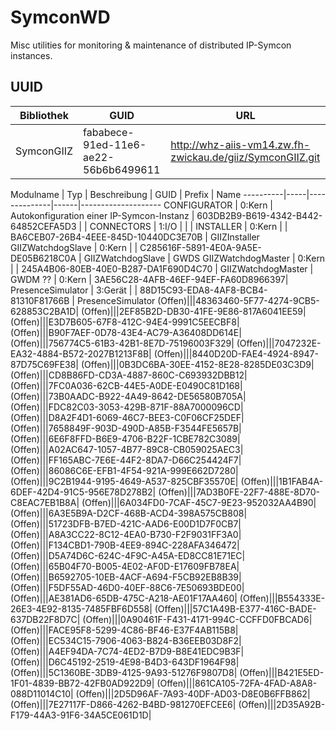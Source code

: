 # SymconWD

Misc utilities for monitoring & maintenance of distributed IP-Symcon instances.

## UUID

 Bibliothek | GUID                                 | URL
 -----------|--------------------------------------|-----
 SymconGIIZ | fababece-91ed-11e6-ae22-56b6b6499611 | http://whz-aiis-vm14.zw.fh-zwickau.de/giiz/SymconGIIZ.git
 
 Modulname | Typ | Beschreibung | GUID | Prefix | Name
 ----------|-----|--------------|------|--------------------
 CONFIGURATOR | 0:Kern  | Autokonfiguration einer IP-Symcon-Instanz | 603DB2B9-B619-4342-B442-64852CEFA5D3 | |
 CONNECTORS   | 1:I/O   | | |
 INSTALLER    | 0:Kern  | | BA6CEB07-26B4-4EEE-845D-10440DC3E70B | GIIZInstaller
 GIIZWatchdogSlave     | 0:Kern  | | C285616F-5891-4E0A-9A5E-DE05B6218C0A | GIIZWatchdogSlave | GWDS
 GIIZWatchdogMaster     | 0:Kern  | | 245A4B06-80EB-40E0-B287-DA1F690D4C70 | GIIZWatchdogMaster | GWDM
 ??     | 0:Kern  | 3AE56C28-4AFB-46EF-94EF-FA60D8966397| 
PresenceSimulator   | 3:Gerät | | 88D15C93-EDA8-4AF8-BCB4-81310F81766B | PresenceSimulator
(Offen)|||48363460-5F77-4274-9CB5-628853C2BA1D|
(Offen)|||2EF85B2D-DB30-41FE-9E86-817A6041EE59|
(Offen)|||E3D7B605-67F8-412C-94E4-9991C5EECBF8|
(Offen)|||B90F7AEF-0D78-43E4-AC79-A36408DD614E|
(Offen)|||756774C5-61B3-42B1-8E7D-75196003F329|
(Offen)|||7047232E-EA32-4884-B572-2027B1213F8B|
(Offen)|||8440D20D-FAE4-4924-8947-87D75C69FE38|
(Offen)|||0B3DC6BA-30EE-4152-8E28-8285DE03C3D9|
(Offen)|||CD8B86FD-CD3A-4887-860C-C693932DBB12|
(Offen)|||7FC0A036-62CB-44E5-A0DE-E0490C81D168|
(Offen)|||73B0AADC-B922-4A49-8642-DE56580B705A|
(Offen)|||FDC82C03-3053-429B-871F-88A7000096CD|
(Offen)|||D8A2F4D1-6069-46C7-BEE3-C0F06CF25DEF|
(Offen)|||7658849F-903D-490D-A85B-F3544FE5657B|
(Offen)|||6E6F8FFD-B6E9-4706-B22F-1CBE782C3089|
(Offen)|||A02AC647-1057-4B77-89C8-CB059025AEC3|
(Offen)|||FF165ABC-7E6E-44F2-8DA7-D66C254424F7|
(Offen)|||86086C6E-EFB1-4F54-921A-999E662D7280|
(Offen)|||9C2B1944-9195-4649-A537-825CBF35570E|
(Offen)|||1B1FAB4A-6DEF-42D4-91C5-956E78D278B2|
(Offen)|||7AD3B0FE-22F7-488E-8D70-C8EAC7EB1B8A|
(Offen)|||6A034FD0-7CAF-45C7-9E23-952032AA4B90|
(Offen)|||6A3E5B9A-D2CF-468B-ACD4-398A575CB808|
(Offen)|||51723DFB-B7ED-421C-AAD6-E00D1D7F0CB7|
(Offen)|||A8A3CC22-8C12-4EA0-B730-F2F9031FF3A0|
(Offen)|||F134CBD1-790B-4EE9-894C-228AFA346472|
(Offen)|||D5A74D6C-624C-4F9C-A45A-ED8CC81E71EC|
(Offen)|||65B04F70-B005-4E02-AF0D-E17609FB78EA|
(Offen)|||B6592705-10EB-4ACF-A694-F5CB92EB8B39|
(Offen)|||F5DF55AD-46D0-40EF-88C6-7E50693BDE00|
(Offen)|||AE381AD6-65DB-475C-A218-AE01F17AA460|
(Offen)|||B554333E-26E3-4E92-8135-7485FBF6D558|
(Offen)|||57C1A49B-E377-416C-BADE-637DB22F8D7C|
(Offen)|||0A90461F-F431-4171-994C-CCFFD0FBCAD6|
(Offen)|||FACE95F8-5299-4C86-BF46-E37F4AB115B8|
(Offen)|||EC534C15-7906-4063-B824-B36EEB03D8F2|
(Offen)|||A4EF94DA-7C74-4ED2-B7D9-B8E41EDC9B3F|
(Offen)|||D6C45192-2519-4E98-B4D3-643DF1964F98|
(Offen)|||5C1360BE-3DB9-4125-9A93-51276F9807D8|
(Offen)|||B421E5ED-1F01-4839-BB72-42FB0AD922D9|
(Offen)|||861CA105-72FA-4FAD-A8A8-088D11014C10|
(Offen)|||2D5D96AF-7A93-40DF-AD03-D8E0B6FFB862|
(Offen)|||7E27117F-D866-4262-B4BD-981270EFCEE6|
(Offen)|||2D35A92B-F179-44A3-91F6-34A5CE061D1D|

